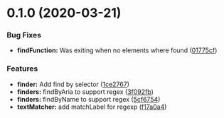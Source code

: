 # 0.1.0 (2020-03-21)


### Bug Fixes

* **findFunction:** Was exiting when no elements where found ([01775cf](https://github.com/tradegecko/semantic-dom-selectors/commit/01775cf89ae136339693d3c716f39535aa750ce1))


### Features

* **finder:** Add find by selector ([1ce2767](https://github.com/tradegecko/semantic-dom-selectors/commit/1ce27679698d2b45c9fa47d8a03db73629b7c4ed))
* **finders:** findByAria to support regex ([3f092fb](https://github.com/tradegecko/semantic-dom-selectors/commit/3f092fb54a5fba226bbc20020a92dcb300fc0e89))
* **finders:** findByName to support regex ([5cf6754](https://github.com/tradegecko/semantic-dom-selectors/commit/5cf675406ee32f4dba04705fb41d2343f00675b7))
* **textMatcher:** add matchLabel for regexp ([f17a0a4](https://github.com/tradegecko/semantic-dom-selectors/commit/f17a0a4df4725f5cccbcbf095f927d9ef0aa6769))

